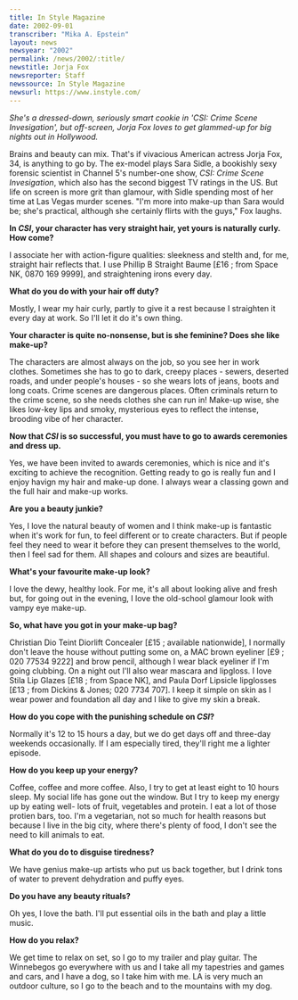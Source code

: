 ```yaml
---
title: In Style Magazine
date: 2002-09-01
transcriber: "Mika A. Epstein"
layout: news
newsyear: "2002"
permalink: /news/2002/:title/
newstitle: Jorja Fox
newsreporter: Staff
newssource: In Style Magazine
newsurl: https://www.instyle.com/
---
```

*She's a dressed-down, seriously smart cookie in 'CSI: Crime Scene Invesigation', but off-screen, Jorja Fox loves to get glammed-up for big nights out in Hollywood.*

Brains and beauty can mix. That's if vivacious American actress Jorja Fox, 34, is anything to go by. The ex-model plays Sara Sidle, a bookishly sexy forensic scientist in Channel 5's number-one show, *CSI: Crime Scene Invesigation*, which also has the second biggest TV ratings in the US. But life on screen is more grit than glamour, with Sidle spending most of her time at Las Vegas murder scenes. "I'm more into make-up than Sara would be; she's practical, although she certainly flirts with the guys," Fox laughs.

**In *CSI*, your character has very straight hair, yet yours is naturally curly. How come?**

I associate her with action-figure qualities: sleekness and stelth and, for me, straight hair reflects that. I use Phillip B Straight Baume [&pound;16 ; from Space NK, 0870 169 9999], and straightening irons every day.

**What do you do with your hair off duty?**

Mostly, I wear my hair curly, partly to give it a rest because I straighten it every day at work. So I'll let it do it's own thing.

**Your character is quite no-nonsense, but is she feminine? Does she like make-up?**

The characters are almost always on the job, so you see her in work clothes. Sometimes she has to go to dark, creepy places - sewers, deserted roads, and under people's houses - so she wears lots of jeans, boots and long coats. Crime scenes are dangerous places. Often criminals return to the crime scene, so she needs clothes she can run in! Make-up wise, she likes low-key lips and smoky, mysterious eyes to reflect the intense, brooding vibe of her character.

**Now that *CSI* is so successful, you must have to go to awards ceremonies and dress up.**

Yes, we have been invited to awards ceremonies, which is nice and it's exciting to achieve the recognition. Getting ready to go is really fun and I enjoy havign my hair and make-up done. I always wear a classing gown and the full hair and make-up works.

**Are you a beauty junkie?**

Yes, I love the natural beauty of women and I think make-up is fantastic when it's work for fun, to feel different or to create characters. But if people feel they need to wear it before they can present themselves to the world, then I feel sad for them. All shapes and colours and sizes are beautiful.

**What's your favourite make-up look?**

I love the dewy, healthy look. For me, it's all about looking alive and fresh but, for going out in the evening, I love the old-school glamour look with vampy eye make-up.

**So, what have you got in your make-up bag?**

Christian Dio Teint Diorlift Concealer [&pound;15 ; available nationwide], I normally don't leave the house without putting some on, a MAC brown eyeliner [&pound;9 ; 020 77534 9222] and brow pencil, although I wear black eyeliner if I'm going clubbing. On a night out I'll also wear mascara and lipgloss. I love Stila Lip Glazes [&pound;18 ; from Space NK], and Paula Dorf Lipsicle lipglosses [&pound;13 ; from Dickins & Jones; 020 7734 707]. I keep it simple on skin as I wear power and foundation all day and I like to give my skin a break.

**How do you cope with the punishing schedule on *CSI*?**

Normally it's 12 to 15 hours a day, but we do get days off and three-day weekends occasionally. If I am especially tired, they'll right me a lighter episode.

**How do you keep up your energy?**

Coffee, coffee and more coffee. Also, I try to get at least eight to 10 hours sleep. My social life has gone out the window. But I try to keep my energy up by eating well- lots of fruit, vegetables and protein. I eat a lot of those protien bars, too. I'm a vegetarian, not so much for health reasons but because I live in the big city, where there's plenty of food, I don't see the need to kill animals to eat.

**What do you do to disguise tiredness?**

We have genius make-up artists who put us back together, but I drink tons of water to prevent dehydration and puffy eyes.

**Do you have any beauty rituals?**

Oh yes, I love the bath. I'll put essential oils in the bath and play a little music.

**How do you relax?**

We get time to relax on set, so I go to my trailer and play guitar. The Winnebegos go everywhere with us and I take all my tapestries and games and cars, and I have a dog, so I take him with me. LA is very much an outdoor culture, so I go to the beach and to the mountains with my dog.
